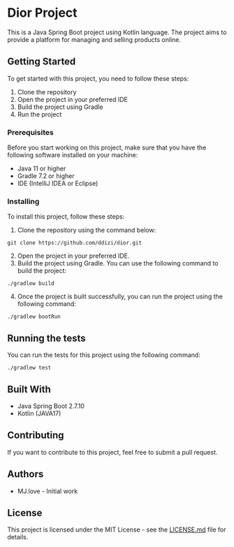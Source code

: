 # Dior Project

This is a Java Spring Boot project using Kotlin language. The project aims to provide a platform for managing and selling products online.

## Getting Started

To get started with this project, you need to follow these steps:

1. Clone the repository
2. Open the project in your preferred IDE
3. Build the project using Gradle
4. Run the project

### Prerequisites

Before you start working on this project, make sure that you have the following software installed on your machine:

- Java 11 or higher
- Gradle 7.2 or higher
- IDE (IntelliJ IDEA or Eclipse)

### Installing

To install this project, follow these steps:

1. Clone the repository using the command below:

```git clone https://github.com/ddizi/dior.git```

2. Open the project in your preferred IDE.
3. Build the project using Gradle. You can use the following command to build the project:

```./gradlew build```

4. Once the project is built successfully, you can run the project using the following command:

```./gradlew bootRun```


## Running the tests
You can run the tests for this project using the following command:

```./gradlew test```

## Built With

- Java Spring Boot 2.7.10
- Kotlin (JAVA17)

## Contributing

If you want to contribute to this project, feel free to submit a pull request.

## Authors

- MJ.love - Initial work

## License

This project is licensed under the MIT License - see the [LICENSE.md](LICENSE.md) file for details.

